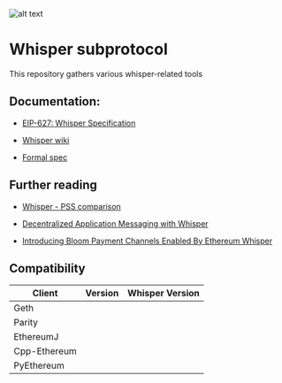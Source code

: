 ![alt text][logo]
# Whisper subprotocol

This repository gathers various whisper-related tools

## Documentation:

* [EIP-627: Whisper Specification][d1]

* [Whisper wiki][d2]

* [Formal spec][d3]


## Further reading

* [Whisper - PSS comparison][f1]

* [Decentralized Application Messaging with Whisper][f2]

* [Introducing Bloom Payment Channels Enabled By Ethereum Whisper][f3]

## Compatibility

| Client       | Version | Whisper Version |
|--------------|---------|-----------------|
| Geth         |         |                 |
| Parity       |         |                 |
| EthereumJ    |         |                 |
| Cpp-Ethereum |         |                 |
| PyEthereum   |         |                 |



[logo]:https://github.com/ethereum/whisper/lib/logo.jpg

[d1]:https://github.com/ethereum/EIPs/blob/master/EIPS/eip-627.md
[d2]:https://github.com/ethereum/go-ethereum/wiki/Whisper
[d3]:https://github.com/ethereum/whisper/spec/WHISPER.md

[f1]:https://our.status.im/whisper-pss-comparison/
[f2]:https://blog.enuma.io/update/2018/08/08/decentralized-application-messaging-with-whisper.html
[f3]:https://blog.hellobloom.io/introducing-bloom-payment-channels-enabled-by-ethereum-whisper-1fec8ba10a03
